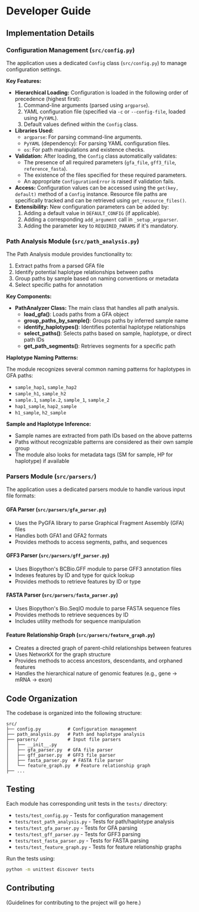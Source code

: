 # Developer Guide

## Implementation Details

### Configuration Management (`src/config.py`)

The application uses a dedicated `Config` class (`src/config.py`) to manage configuration settings.

**Key Features:**

*   **Hierarchical Loading:** Configuration is loaded in the following order of precedence (highest first):
    1.  Command-line arguments (parsed using `argparse`).
    2.  YAML configuration file (specified via `-c` or `--config-file`, loaded using `PyYAML`).
    3.  Default values defined within the `Config` class.
*   **Libraries Used:**
    *   `argparse`: For parsing command-line arguments.
    *   `PyYAML` (dependency): For parsing YAML configuration files.
    *   `os`: For path manipulations and existence checks.
*   **Validation:** After loading, the `Config` class automatically validates:
    *   The presence of all required parameters (`gfa_file`, `gff3_file`, `reference_fasta`).
    *   The existence of the files specified for these required parameters.
    *   An appropriate `ConfigurationError` is raised if validation fails.
*   **Access:** Configuration values can be accessed using the `get(key, default)` method of a `Config` instance. Resource file paths are specifically tracked and can be retrieved using `get_resource_files()`.
*   **Extensibility:** New configuration parameters can be added by:
    1.  Adding a default value in `DEFAULT_CONFIG` (if applicable).
    2.  Adding a corresponding `add_argument` call in `_setup_argparser`.
    3.  Adding the parameter key to `REQUIRED_PARAMS` if it's mandatory.

### Path Analysis Module (`src/path_analysis.py`)

The Path Analysis module provides functionality to:

1. Extract paths from a parsed GFA file
2. Identify potential haplotype relationships between paths
3. Group paths by sample based on naming conventions or metadata
4. Select specific paths for annotation

**Key Components:**

- **PathAnalyzer Class:** The main class that handles all path analysis.
  - **load_gfa()**: Loads paths from a GFA object
  - **group_paths_by_sample()**: Groups paths by inferred sample name
  - **identify_haplotypes()**: Identifies potential haplotype relationships
  - **select_paths()**: Selects paths based on sample, haplotype, or direct path IDs
  - **get_path_segments()**: Retrieves segments for a specific path

**Haplotype Naming Patterns:**

The module recognizes several common naming patterns for haplotypes in GFA paths:
- `sample_hap1`, `sample_hap2`
- `sample_h1`, `sample_h2`
- `sample.1`, `sample.2`, `sample_1`, `sample_2`
- `hap1_sample`, `hap2_sample`
- `h1_sample`, `h2_sample`

**Sample and Haplotype Inference:**

- Sample names are extracted from path IDs based on the above patterns
- Paths without recognizable patterns are considered as their own sample group
- The module also looks for metadata tags (SM for sample, HP for haplotype) if available

### Parsers Module (`src/parsers/`)

The application uses a dedicated parsers module to handle various input file formats:

#### GFA Parser (`src/parsers/gfa_parser.py`)

* Uses the PyGFA library to parse Graphical Fragment Assembly (GFA) files
* Handles both GFA1 and GFA2 formats
* Provides methods to access segments, paths, and sequences

#### GFF3 Parser (`src/parsers/gff_parser.py`)

* Uses Biopython's BCBio.GFF module to parse GFF3 annotation files
* Indexes features by ID and type for quick lookup
* Provides methods to retrieve features by ID or type

#### FASTA Parser (`src/parsers/fasta_parser.py`)

* Uses Biopython's Bio.SeqIO module to parse FASTA sequence files
* Provides methods to retrieve sequences by ID
* Includes utility methods for sequence manipulation

#### Feature Relationship Graph (`src/parsers/feature_graph.py`)

* Creates a directed graph of parent-child relationships between features
* Uses NetworkX for the graph structure
* Provides methods to access ancestors, descendants, and orphaned features
* Handles the hierarchical nature of genomic features (e.g., gene → mRNA → exon)

## Code Organization

The codebase is organized into the following structure:

```
src/
├── config.py          # Configuration management
├── path_analysis.py   # Path and haplotype analysis
├── parsers/           # Input file parsers
│   ├── __init__.py
│   ├── gfa_parser.py  # GFA file parser
│   ├── gff_parser.py  # GFF3 file parser
│   ├── fasta_parser.py  # FASTA file parser
│   └── feature_graph.py  # Feature relationship graph
├── ...
```

## Testing

Each module has corresponding unit tests in the `tests/` directory:

* `tests/test_config.py` - Tests for configuration management
* `tests/test_path_analysis.py` - Tests for path/haplotype analysis
* `tests/test_gfa_parser.py` - Tests for GFA parsing
* `tests/test_gff_parser.py` - Tests for GFF3 parsing
* `tests/test_fasta_parser.py` - Tests for FASTA parsing
* `tests/test_feature_graph.py` - Tests for feature relationship graphs

Run the tests using:

```bash
python -m unittest discover tests
```

## Contributing

(Guidelines for contributing to the project will go here.)

